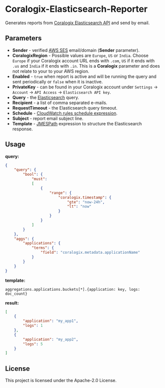 # Coralogix-Elasticsearch-Reporter

Generates reports from [Coralogix Elasticsearch API](https://coralogix.com/tutorials/elastic-api/) and send by email.

## Parameters

* **Sender** - verified [AWS SES](https://aws.amazon.com/ses/) email/domain (**Sender** parameter).
* **CoralogixRegion** - Possible values are `Europe`, `US` or `India`. Choose `Europe` if your Coralogix account URL ends with `.com`, `US` if it ends with `.us` and `India` if it ends with `.in`. This is a **Coralogix** parameter and does not relate to your to your AWS region.
* **Enabled** - `true` when report is active and will be running the query and sent periodically or `false` when it is inactive.
* **PrivateKey** - can be found in your Coralogix account under `Settings` -> `Account` -> `API Access` -> `Elasticsearch API key`.
* **Query** - the [Elasticsearch](https://www.elastic.co/guide/en/elasticsearch/reference/current/search.html) query.
* **Recipient** - a list of comma separated e-mails.
* **RequestTimeout** - the Elasticsearch query timeout.
* **Schedule** - [CloudWatch rules schedule expression](https://docs.aws.amazon.com/AmazonCloudWatch/latest/events/ScheduledEvents.html#RateExpressions).
* **Subject** - report email subject line.
* **Template** - [JMESPath](https://jmespath.org/) expression to structure the Elasticsearch response.

## Usage

**query:**

```json
{
    "query": {
        "bool": {
            "must":
            [
                {
                    "range": {
                        "coralogix.timestamp": {
                            "gte": "now-24h",
                            "lt": "now"
                        }
                    }
                }
            ]
        }
    },
    "aggs": {
        "applications": {
            "terms": {
                "field": "coralogix.metadata.applicationName"
            }
        }
    }
}
```

**template:**

```
aggregations.applications.buckets[*].{application: key, logs: doc_count}
```

**result:**

```json
[
    {
        "application": "my_app1",
        "logs": 1
    },
    {
        "application": "my_app2",
        "logs": 5
    }
]
```

## License

This project is licensed under the Apache-2.0 License.